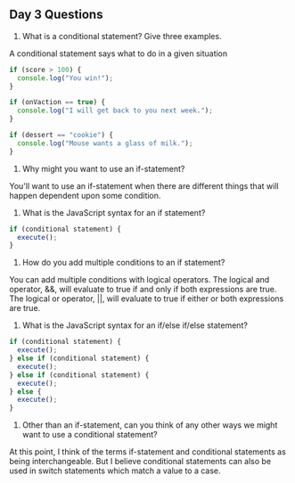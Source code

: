 ## Day 3 Questions

1. What is a conditional statement? Give three examples.

A conditional statement says what to do in a given situation

```JavaScript
if (score > 100) {
  console.log("You win!");
}

if (onVaction == true) {
  console.log("I will get back to you next week.");
}

if (dessert == "cookie") {
  console.log("Mouse wants a glass of milk.");
}
```

1. Why might you want to use an if-statement?

You'll want to use an if-statement when there are different things that will happen dependent upon some condition.

1. What is the JavaScript syntax for an if statement?

```JavaScript
if (conditional statement) {
  execute();
}
```

1. How do you add multiple conditions to an if statement?

You can add multiple conditions with logical operators. The logical and operator, &&, will evaluate to true if and only if both expressions are true. The logical or operator, ||, will evaluate to true if either or both expressions are true.

1. What is the JavaScript syntax for an if/else if/else statement?

```JavaScript
if (conditional statement) {
  execute();
} else if (conditional statement) {
  execute();
} else if (conditional statement) {
  execute();
} else {
  execute();
}
```

1. Other than an if-statement, can you think of any other ways we might want to use a conditional statement?

At this point, I think of the terms if-statement and conditional statements as being interchangeable. But I believe conditional statements can also be used in switch statements which match a value to a case.
